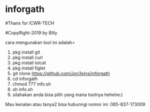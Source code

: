 # inforgath

#Thanx for ICWR-TECH

#CopyRight-2019 by Billy

cara mengunakan tool ini adalah=
1. pkg install git
2. pkg install curl
3. pkg install lolcat
4. pkg install figlet
5. git clone https://github.com/Jon3sjns/inforgath
6. cd inforgath
7. chmod 777 info.sh
8. sh info.sh
9. silahakan anda  bisa pilih yang mana toolnya hehehe:)

Mau kenalan atau tanya2 bisa hubunngi nomor ini:
085-837-173009
